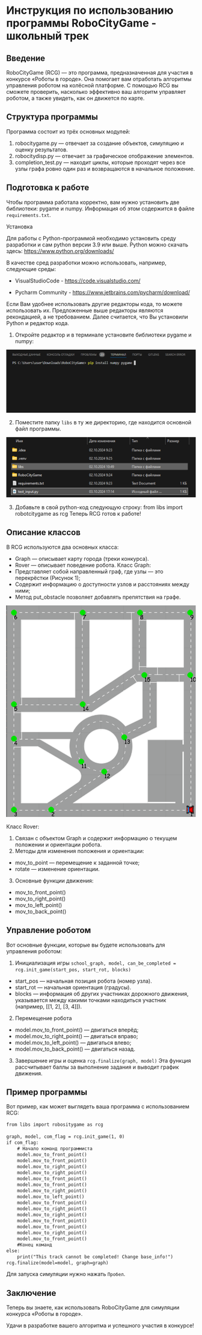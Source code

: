 # Инструкция по использованию программы RoboCityGame - школьный трек

## Введение

RoboCityGame (RCG) — это программа, предназначенная для участия в конкурсе «Роботы в городе». Она помогает вам отработать алгоритмы управления роботом на колёсной платформе. С помощью RCG вы сможете проверить, насколько эффективно ваш алгоритм управляет роботом, а также увидеть, как он движется по карте.

## Структура программы

Программа состоит из трёх основных модулей:
1. robocitygame.py — отвечает за создание объектов, симуляцию и оценку результатов.
2. robocitydisp.py — отвечает за графическое отображение элементов.
3. completion_test.py — находит циклы, которые проходят через все узлы графа ровно один раз и возвращаются в начальное положение.

## Подготовка к работе

Чтобы программа работала корректно, вам нужно установить две библиотеки: pygame и numpy. Информация об этом содержится в файле `requirements.txt`.

Установка
	
Для работы с Python-программой необходимо установить среду разработки и сам python версии 3.9 или выше. Python можно скачать здесь:
https://www.python.org/downloads/

 В качестве сред разработки можно использовать, например, следующие среды:
- VisualStudioCode - https://code.visualstudio.com/

- Pycharm Community - https://www.jetbrains.com/pycharm/download/

Если Вам удобнее использовать другие редакторы кода, то можете использовать их. Предложенные выше редакторы являются рекондацией, а не требованием. Далее считается, что Вы установили Python и редактор кода.
1. Откройте редактор и в терминале установите библиотеки pygame и numpy:

![img.png](libs/media/img.png)

2. Поместите папку `libs` в ту же директорию, где находится основной файл программы.

![img_1.png](libs/media/img_1.png)

3. Добавьте в свой python-код следующую строку:
from libs import robotcitygame as rcg
Теперь RCG готов к работе!

## Описание классов

В RCG используются два основных класса:
- Graph — описывает карту города (треки конкурса).
- Rover — описывает поведение робота.
Класс Graph:
- Представляет собой направленный граф, где узлы — это перекрёстки (Рисунок 1);
- Содержит информацию о доступности узлов и расстояниях между ними;
- Метод put_obstacle позволяет добавлять препятствия на графе.

![img.png](libs/media/img_2.png)

Класс Rover:
1. Связан с объектом Graph и содержит информацию о текущем положении и ориентации робота.
2. Методы для изменения положения и ориентации:
- mov_to_point — перемещение к заданной точке;
- rotate — изменение ориентации.
3. Основные функции движения:
- mov_to_front_point()
- mov_to_right_point()
- mov_to_left_point()
- mov_to_back_point()

## Управление роботом

Вот основные функции, которые вы будете использовать для управления роботом:
1. Инициализация игры
    `school_graph, model, can_be_completed = rcg.init_game(start_pos, start_rot, blocks)`
- start_pos — начальная позиция робота (номер узла).
- start_rot — начальная ориентация (градусы).
- blocks — информация об других участниках дорожного движения, указывается между какими точками находиться участник (например, [[1, 2], [3, 4]]).
2. Перемещение робота
- model.mov_to_front_point() — двигаться вперёд;
- model.mov_to_right_point() — двигаться вправо;
- model.mov_to_left_point() — двигаться влево;
- model.mov_to_back_point() — двигаться назад.
3. Завершение игры и оценка
`rcg.finalize(graph, model)` 
Эта функция рассчитывает баллы за выполнение задания и выводит график движения.

## Пример программы

Вот пример, как может выглядеть ваша программа с использованием RCG:

    from libs import robositygame as rcg

    graph, model, com_flag = rcg.init_game(1, 0)
    if com_flag:
        # Начало команд программиста
        model.mov_to_front_point()
        model.mov_to_front_point()
        model.mov_to_right_point()
        model.mov_to_right_point()
        model.mov_to_front_point()
        model.mov_to_front_point()
        model.mov_to_right_point()
        model.mov_to_left_point()
        model.mov_to_front_point()
        model.mov_to_right_point()
        model.mov_to_right_point()
        model.mov_to_front_point()
        model.mov_to_front_point()
        model.mov_to_right_point()
        model.mov_to_front_point()
        #Конец команд 
    else:
        print("This track cannot be completed! Change base_info!")
    rcg.finalize(model=model, graph=graph)

Для запуска симуляции нужно нажать `Пробел`.

## Заключение

Теперь вы знаете, как использовать RoboCityGame для симуляции конкурса «Роботы в городе». 

Удачи в разработке вашего алгоритма и успешного участия в конкурсе!